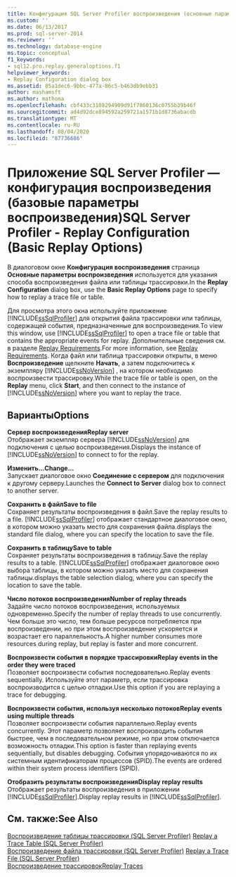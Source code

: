 ```yaml
---
title: Конфигурация SQL Server Profiler воспроизведения (основные параметры воспроизведения) | Документация Майкрософт
ms.custom: ''
ms.date: 06/13/2017
ms.prod: sql-server-2014
ms.reviewer: ''
ms.technology: database-engine
ms.topic: conceptual
f1_keywords:
- sql12.pro.replay.generaloptions.f1
helpviewer_keywords:
- Replay Configuration dialog box
ms.assetid: 85a1dec6-9bbc-477a-86c5-b463db9ebb31
author: mashamsft
ms.author: mathoma
ms.openlocfilehash: cbf433c3108294909d91f7860136c0755b39b46f
ms.sourcegitcommit: ad4d92dce894592a259721a1571b1d8736abacdb
ms.translationtype: MT
ms.contentlocale: ru-RU
ms.lasthandoff: 08/04/2020
ms.locfileid: "87736686"
---
```

# <a name="sql-server-profiler---replay-configuration-basic-replay-options"></a><span data-ttu-id="93670-102">Приложение SQL Server Profiler — конфигурация воспроизведения (базовые параметры воспроизведения)</span><span class="sxs-lookup"><span data-stu-id="93670-102">SQL Server Profiler - Replay Configuration (Basic Replay Options)</span></span>
  <span data-ttu-id="93670-103">В диалоговом окне **Конфигурация воспроизведения** страница **Основные параметры воспроизведения** используется для указания способа воспроизведения файла или таблицы трассировки.</span><span class="sxs-lookup"><span data-stu-id="93670-103">In the **Replay Configuration** dialog box, use the **Basic Replay Options** page to specify how to replay a trace file or table.</span></span>  
  
 <span data-ttu-id="93670-104">Для просмотра этого окна используйте приложение [!INCLUDE[ssSqlProfiler](../includes/sssqlprofiler-md.md)] для открытия файла трассировки или таблицы, содержащей события, предназначенные для воспроизведения.</span><span class="sxs-lookup"><span data-stu-id="93670-104">To view this window, use [!INCLUDE[ssSqlProfiler](../includes/sssqlprofiler-md.md)] to open a trace file or table that contains the appropriate events for replay.</span></span> <span data-ttu-id="93670-105">Дополнительные сведения см. в разделе [Replay Requirements](../tools/sql-server-profiler/replay-requirements.md).</span><span class="sxs-lookup"><span data-stu-id="93670-105">For more information, see [Replay Requirements](../tools/sql-server-profiler/replay-requirements.md).</span></span> <span data-ttu-id="93670-106">Когда файл или таблица трассировки открыты, в меню **Воспроизведение** щелкните **Начать**, a затем подключитесь к экземпляру [!INCLUDE[ssNoVersion](../includes/ssnoversion-md.md)] , на котором необходимо воспроизвести трассировку.</span><span class="sxs-lookup"><span data-stu-id="93670-106">While the trace file or table is open, on the **Replay** menu, click **Start**, and then connect to the instance of [!INCLUDE[ssNoVersion](../includes/ssnoversion-md.md)] where you want to replay the trace.</span></span>  
  
## <a name="options"></a><span data-ttu-id="93670-107">Варианты</span><span class="sxs-lookup"><span data-stu-id="93670-107">Options</span></span>  
 <span data-ttu-id="93670-108">**Сервер воспроизведения**</span><span class="sxs-lookup"><span data-stu-id="93670-108">**Replay server**</span></span>  
 <span data-ttu-id="93670-109">Отображает экземпляр сервера [!INCLUDE[ssNoVersion](../includes/ssnoversion-md.md)] для подключения с целью воспроизведения.</span><span class="sxs-lookup"><span data-stu-id="93670-109">Displays the instance of [!INCLUDE[ssNoVersion](../includes/ssnoversion-md.md)] to connect to for the replay.</span></span>  
  
 <span data-ttu-id="93670-110">**Изменить...**</span><span class="sxs-lookup"><span data-stu-id="93670-110">**Change...**</span></span>  
 <span data-ttu-id="93670-111">Запускает диалоговое окно **Соединение с сервером** для подключения к другому серверу.</span><span class="sxs-lookup"><span data-stu-id="93670-111">Launches the **Connect to Server** dialog box to connect to another server.</span></span>  
  
 <span data-ttu-id="93670-112">**Сохранить в файл**</span><span class="sxs-lookup"><span data-stu-id="93670-112">**Save to file**</span></span>  
 <span data-ttu-id="93670-113">Сохраняет результаты воспроизведения в файл.</span><span class="sxs-lookup"><span data-stu-id="93670-113">Save the replay results to a file.</span></span> [!INCLUDE[ssSqlProfiler](../includes/sssqlprofiler-md.md)] <span data-ttu-id="93670-114">отображает стандартное диалоговое окно, в котором можно указать место для сохранения файла.</span><span class="sxs-lookup"><span data-stu-id="93670-114">displays the standard file dialog, where you can specify the location to save the file.</span></span>  
  
 <span data-ttu-id="93670-115">**Сохранить в таблицу**</span><span class="sxs-lookup"><span data-stu-id="93670-115">**Save to table**</span></span>  
 <span data-ttu-id="93670-116">Сохраняет результаты воспроизведения в таблицу.</span><span class="sxs-lookup"><span data-stu-id="93670-116">Save the replay results to a table.</span></span> [!INCLUDE[ssSqlProfiler](../includes/sssqlprofiler-md.md)] <span data-ttu-id="93670-117">отображает диалоговое окно выбора таблицы, в котором можно указать место для сохранения таблицы.</span><span class="sxs-lookup"><span data-stu-id="93670-117">displays the table selection dialog, where you can specify the location to save the table.</span></span>  
  
 <span data-ttu-id="93670-118">**Число потоков воспроизведения**</span><span class="sxs-lookup"><span data-stu-id="93670-118">**Number of replay threads**</span></span>  
 <span data-ttu-id="93670-119">Задайте число потоков воспроизведения, используемых одновременно.</span><span class="sxs-lookup"><span data-stu-id="93670-119">Specify the number of replay threads to use concurrently.</span></span> <span data-ttu-id="93670-120">Чем больше это число, тем больше ресурсов потребляется при воспроизведении, но при этом воспроизведение ускоряется и возрастает его параллельность.</span><span class="sxs-lookup"><span data-stu-id="93670-120">A higher number consumes more resources during replay, but replay is faster and more concurrent.</span></span>  
  
 <span data-ttu-id="93670-121">**Воспроизвести события в порядке трассировки**</span><span class="sxs-lookup"><span data-stu-id="93670-121">**Replay events in the order they were traced**</span></span>  
 <span data-ttu-id="93670-122">Позволяет воспроизвести события последовательно.</span><span class="sxs-lookup"><span data-stu-id="93670-122">Replay events sequentially.</span></span> <span data-ttu-id="93670-123">Используйте этот параметр, если трассировка воспроизводится с целью отладки.</span><span class="sxs-lookup"><span data-stu-id="93670-123">Use this option if you are replaying a trace for debugging.</span></span>  
  
 <span data-ttu-id="93670-124">**Воспроизвести события, используя несколько потоков**</span><span class="sxs-lookup"><span data-stu-id="93670-124">**Replay events using multiple threads**</span></span>  
 <span data-ttu-id="93670-125">Позволяет воспроизвести события параллельно.</span><span class="sxs-lookup"><span data-stu-id="93670-125">Replay events concurrently.</span></span> <span data-ttu-id="93670-126">Этот параметр позволяет воспроизводить события быстрее, чем в последовательном режиме, но при этом отключается возможность отладки.</span><span class="sxs-lookup"><span data-stu-id="93670-126">This option is faster than replaying events sequentially, but disables debugging.</span></span> <span data-ttu-id="93670-127">События упорядочиваются по их системным идентификаторам процессов (SPID).</span><span class="sxs-lookup"><span data-stu-id="93670-127">The events are ordered within their system process identifiers (SPID).</span></span>  
  
 <span data-ttu-id="93670-128">**Отобразить результаты воспроизведения**</span><span class="sxs-lookup"><span data-stu-id="93670-128">**Display replay results**</span></span>  
 <span data-ttu-id="93670-129">Отображает результаты воспроизведения в приложении [!INCLUDE[ssSqlProfiler](../includes/sssqlprofiler-md.md)].</span><span class="sxs-lookup"><span data-stu-id="93670-129">Display replay results in [!INCLUDE[ssSqlProfiler](../includes/sssqlprofiler-md.md)].</span></span>  
  
## <a name="see-also"></a><span data-ttu-id="93670-130">См. также:</span><span class="sxs-lookup"><span data-stu-id="93670-130">See Also</span></span>  
 <span data-ttu-id="93670-131">[Воспроизведение таблицы трассировки &#40;SQL Server Profiler&#41;](../tools/sql-server-profiler/replay-a-trace-table-sql-server-profiler.md) </span><span class="sxs-lookup"><span data-stu-id="93670-131">[Replay a Trace Table &#40;SQL Server Profiler&#41;](../tools/sql-server-profiler/replay-a-trace-table-sql-server-profiler.md) </span></span>  
 <span data-ttu-id="93670-132">[Воспроизведение файла трассировки &#40;SQL Server Profiler&#41;](../tools/sql-server-profiler/replay-a-trace-file-sql-server-profiler.md) </span><span class="sxs-lookup"><span data-stu-id="93670-132">[Replay a Trace File &#40;SQL Server Profiler&#41;](../tools/sql-server-profiler/replay-a-trace-file-sql-server-profiler.md) </span></span>  
 [<span data-ttu-id="93670-133">Воспроизведение трассировок</span><span class="sxs-lookup"><span data-stu-id="93670-133">Replay Traces</span></span>](../tools/sql-server-profiler/replay-traces.md)  
  
  
